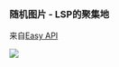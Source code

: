 ### 随机图片 - LSP的聚集地

来自[Easy API](https://api.imlazy.ink/#img.html)

![](https://api.imlazy.ink/img/)
